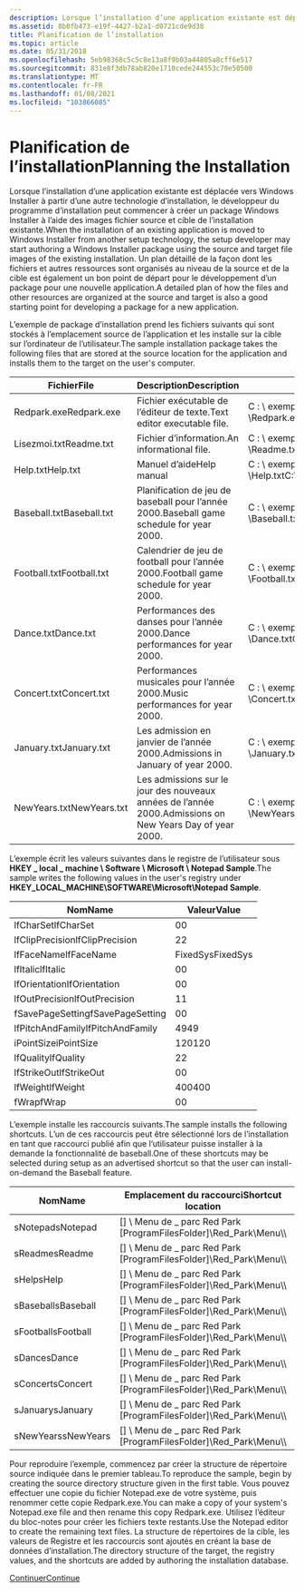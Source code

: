 ```yaml
---
description: Lorsque l’installation d’une application existante est déplacée vers Windows Installer à partir d’une autre technologie d’installation, le développeur du programme d’installation peut commencer à créer un package Windows Installer à l’aide des images fichier source et cible de l’installation existante.
ms.assetid: 8b0fb473-e19f-4427-b2a1-d0721cde9d38
title: Planification de l’installation
ms.topic: article
ms.date: 05/31/2018
ms.openlocfilehash: 5eb98368c5c5c8e13a8f9b03a44805a8cff6e517
ms.sourcegitcommit: 831e8f3db78ab820e1710cede244553c70e50500
ms.translationtype: MT
ms.contentlocale: fr-FR
ms.lasthandoff: 01/08/2021
ms.locfileid: "103866085"
---
```

# <a name="planning-the-installation"></a><span data-ttu-id="ed62b-103">Planification de l’installation</span><span class="sxs-lookup"><span data-stu-id="ed62b-103">Planning the Installation</span></span>

<span data-ttu-id="ed62b-104">Lorsque l’installation d’une application existante est déplacée vers Windows Installer à partir d’une autre technologie d’installation, le développeur du programme d’installation peut commencer à créer un package Windows Installer à l’aide des images fichier source et cible de l’installation existante.</span><span class="sxs-lookup"><span data-stu-id="ed62b-104">When the installation of an existing application is moved to Windows Installer from another setup technology, the setup developer may start authoring a Windows Installer package using the source and target file images of the existing installation.</span></span> <span data-ttu-id="ed62b-105">Un plan détaillé de la façon dont les fichiers et autres ressources sont organisés au niveau de la source et de la cible est également un bon point de départ pour le développement d’un package pour une nouvelle application.</span><span class="sxs-lookup"><span data-stu-id="ed62b-105">A detailed plan of how the files and other resources are organized at the source and target is also a good starting point for developing a package for a new application.</span></span>

<span data-ttu-id="ed62b-106">L’exemple de package d’installation prend les fichiers suivants qui sont stockés à l’emplacement source de l’application et les installe sur la cible sur l’ordinateur de l’utilisateur.</span><span class="sxs-lookup"><span data-stu-id="ed62b-106">The sample installation package takes the following files that are stored at the source location for the application and installs them to the target on the user's computer.</span></span>



| <span data-ttu-id="ed62b-107">Fichier</span><span class="sxs-lookup"><span data-stu-id="ed62b-107">File</span></span>         | <span data-ttu-id="ed62b-108">Description</span><span class="sxs-lookup"><span data-stu-id="ed62b-108">Description</span></span>                               | <span data-ttu-id="ed62b-109">Chemin de la source</span><span class="sxs-lookup"><span data-stu-id="ed62b-109">Path to source</span></span>                                    | <span data-ttu-id="ed62b-110">Chemin d’accès à la cible</span><span class="sxs-lookup"><span data-stu-id="ed62b-110">Path to target</span></span>                                          |
|--------------|-------------------------------------------|---------------------------------------------------|---------------------------------------------------------|
| <span data-ttu-id="ed62b-111">Redpark.exe</span><span class="sxs-lookup"><span data-stu-id="ed62b-111">Redpark.exe</span></span>  | <span data-ttu-id="ed62b-112">Fichier exécutable de l’éditeur de texte.</span><span class="sxs-lookup"><span data-stu-id="ed62b-112">Text editor executable file.</span></span>              | <span data-ttu-id="ed62b-113">C : \\ exemple de \\ bloc-notes \\Redpark.exe</span><span class="sxs-lookup"><span data-stu-id="ed62b-113">C:\\Sample\\Notepad\\Redpark.exe</span></span>                  | <span data-ttu-id="ed62b-114">\[\] \\Redpark.exe de \_ parc \\ rouge d’ProgramFilesFolder</span><span class="sxs-lookup"><span data-stu-id="ed62b-114">\[ProgramFilesFolder\]\\Red\_Park\\Redpark.exe</span></span>          |
| <span data-ttu-id="ed62b-115">Lisezmoi.txt</span><span class="sxs-lookup"><span data-stu-id="ed62b-115">Readme.txt</span></span>   | <span data-ttu-id="ed62b-116">Fichier d’information.</span><span class="sxs-lookup"><span data-stu-id="ed62b-116">An informational file.</span></span>                    | <span data-ttu-id="ed62b-117">C : \\ exemple de \\ bloc-notes \\Readme.txt</span><span class="sxs-lookup"><span data-stu-id="ed62b-117">C:\\Sample\\Notepad\\Readme.txt</span></span>                   | <span data-ttu-id="ed62b-118">\[\] \\Readme.txt de \_ parc \\ rouge d’ProgramFilesFolder</span><span class="sxs-lookup"><span data-stu-id="ed62b-118">\[ProgramFilesFolder\]\\Red\_Park\\Readme.txt</span></span>           |
| <span data-ttu-id="ed62b-119">Help.txt</span><span class="sxs-lookup"><span data-stu-id="ed62b-119">Help.txt</span></span>     | <span data-ttu-id="ed62b-120">Manuel d’aide</span><span class="sxs-lookup"><span data-stu-id="ed62b-120">Help manual</span></span>                               | <span data-ttu-id="ed62b-121">C : \\ exemple de \\ bloc-notes \\Help.txt</span><span class="sxs-lookup"><span data-stu-id="ed62b-121">C:\\Sample\\Notepad\\Help.txt</span></span>                     | <span data-ttu-id="ed62b-122">Non installé.</span><span class="sxs-lookup"><span data-stu-id="ed62b-122">Not installed.</span></span> <span data-ttu-id="ed62b-123">Toujours exécuter à partir de la source.</span><span class="sxs-lookup"><span data-stu-id="ed62b-123">Always run-from-source.</span></span>                  |
| <span data-ttu-id="ed62b-124">Baseball.txt</span><span class="sxs-lookup"><span data-stu-id="ed62b-124">Baseball.txt</span></span> | <span data-ttu-id="ed62b-125">Planification de jeu de baseball pour l’année 2000.</span><span class="sxs-lookup"><span data-stu-id="ed62b-125">Baseball game schedule for year 2000.</span></span>     | <span data-ttu-id="ed62b-126">C : \\ exemples d' \\ événements du bloc-notes \\ \\Baseball.txt</span><span class="sxs-lookup"><span data-stu-id="ed62b-126">C:\\Sample\\Notepad\\Events\\Baseball.txt</span></span>         | <span data-ttu-id="ed62b-127">\[\] \\Baseball.txt de \_ \\ sports de sport Red Park \\</span><span class="sxs-lookup"><span data-stu-id="ed62b-127">\[ProgramFilesFolder\]\\Red\_Park\\Sports\\Baseball.txt</span></span> |
| <span data-ttu-id="ed62b-128">Football.txt</span><span class="sxs-lookup"><span data-stu-id="ed62b-128">Football.txt</span></span> | <span data-ttu-id="ed62b-129">Calendrier de jeu de football pour l’année 2000.</span><span class="sxs-lookup"><span data-stu-id="ed62b-129">Football game schedule for year 2000.</span></span>     | <span data-ttu-id="ed62b-130">C : \\ exemples d' \\ événements du bloc-notes \\ \\Football.txt</span><span class="sxs-lookup"><span data-stu-id="ed62b-130">C:\\Sample\\Notepad\\Events\\Football.txt</span></span>         | <span data-ttu-id="ed62b-131">\[\] \\Football.txt de \_ \\ sports de sport Red Park \\</span><span class="sxs-lookup"><span data-stu-id="ed62b-131">\[ProgramFilesFolder\]\\Red\_Park\\Sports\\Football.txt</span></span> |
| <span data-ttu-id="ed62b-132">Dance.txt</span><span class="sxs-lookup"><span data-stu-id="ed62b-132">Dance.txt</span></span>    | <span data-ttu-id="ed62b-133">Performances des danses pour l’année 2000.</span><span class="sxs-lookup"><span data-stu-id="ed62b-133">Dance performances for year 2000.</span></span>         | <span data-ttu-id="ed62b-134">C : \\ exemples d' \\ événements du bloc-notes \\ \\Dance.txt</span><span class="sxs-lookup"><span data-stu-id="ed62b-134">C:\\Sample\\Notepad\\Events\\Dance.txt</span></span>            | <span data-ttu-id="ed62b-135">\[ProgramFilesFolder- \] \\ \_ Arts Red Park \\ Arts \\Dance.txt</span><span class="sxs-lookup"><span data-stu-id="ed62b-135">\[ProgramFilesFolder\]\\Red\_Park\\Arts\\Dance.txt</span></span>      |
| <span data-ttu-id="ed62b-136">Concert.txt</span><span class="sxs-lookup"><span data-stu-id="ed62b-136">Concert.txt</span></span>  | <span data-ttu-id="ed62b-137">Performances musicales pour l’année 2000.</span><span class="sxs-lookup"><span data-stu-id="ed62b-137">Music performances for year 2000.</span></span>         | <span data-ttu-id="ed62b-138">C : \\ exemples d' \\ événements du bloc-notes \\ \\Concert.txt</span><span class="sxs-lookup"><span data-stu-id="ed62b-138">C:\\Sample\\Notepad\\Events\\Concert.txt</span></span>          | <span data-ttu-id="ed62b-139">\[ProgramFilesFolder- \] \\ \_ Arts Red Park \\ Arts \\Concert.txt</span><span class="sxs-lookup"><span data-stu-id="ed62b-139">\[ProgramFilesFolder\]\\Red\_Park\\Arts\\Concert.txt</span></span>    |
| <span data-ttu-id="ed62b-140">January.txt</span><span class="sxs-lookup"><span data-stu-id="ed62b-140">January.txt</span></span>  | <span data-ttu-id="ed62b-141">Les admission en janvier de l’année 2000.</span><span class="sxs-lookup"><span data-stu-id="ed62b-141">Admissions in January of year 2000.</span></span>       | <span data-ttu-id="ed62b-142">C : \\ exemple \\ de \\ porte Notepad \\January.txt</span><span class="sxs-lookup"><span data-stu-id="ed62b-142">C:\\Sample\\Notepad\\Gate\\January.txt</span></span>            | <span data-ttu-id="ed62b-143">\[January.txt de la \] \\ \_ porte Red Park \\ porte \\</span><span class="sxs-lookup"><span data-stu-id="ed62b-143">\[ProgramFilesFolder\]\\Red\_Park\\Gate\\January.txt</span></span>    |
| <span data-ttu-id="ed62b-144">NewYears.txt</span><span class="sxs-lookup"><span data-stu-id="ed62b-144">NewYears.txt</span></span> | <span data-ttu-id="ed62b-145">Les admissions sur le jour des nouveaux années de l’année 2000.</span><span class="sxs-lookup"><span data-stu-id="ed62b-145">Admissions on New Years Day of year 2000.</span></span> | <span data-ttu-id="ed62b-146">C : \\ exemple de fêtes de la \\ \\ porte Notepad \\ \\NewYears.txt</span><span class="sxs-lookup"><span data-stu-id="ed62b-146">C:\\Sample\\Notepad\\Gate\\Holidays\\NewYears.txt</span></span> | <span data-ttu-id="ed62b-147">\[NewYears.txt de la \] \\ \_ porte Red Park \\ porte \\</span><span class="sxs-lookup"><span data-stu-id="ed62b-147">\[ProgramFilesFolder\]\\Red\_Park\\Gate\\NewYears.txt</span></span>   |



 

<span data-ttu-id="ed62b-148">L’exemple écrit les valeurs suivantes dans le registre de l’utilisateur sous **HKEY \_ local \_ machine \\ Software \\ Microsoft \\ Notepad Sample**.</span><span class="sxs-lookup"><span data-stu-id="ed62b-148">The sample writes the following values in the user's registry under **HKEY\_LOCAL\_MACHINE\\SOFTWARE\\Microsoft\\Notepad Sample**.</span></span>



| <span data-ttu-id="ed62b-149">Nom</span><span class="sxs-lookup"><span data-stu-id="ed62b-149">Name</span></span>             | <span data-ttu-id="ed62b-150">Valeur</span><span class="sxs-lookup"><span data-stu-id="ed62b-150">Value</span></span>    |
|------------------|----------|
| <span data-ttu-id="ed62b-151">lfCharSet</span><span class="sxs-lookup"><span data-stu-id="ed62b-151">lfCharSet</span></span>        | <span data-ttu-id="ed62b-152">0</span><span class="sxs-lookup"><span data-stu-id="ed62b-152">0</span></span>        |
| <span data-ttu-id="ed62b-153">lfClipPrecision</span><span class="sxs-lookup"><span data-stu-id="ed62b-153">lfClipPrecision</span></span>  | <span data-ttu-id="ed62b-154">2</span><span class="sxs-lookup"><span data-stu-id="ed62b-154">2</span></span>        |
| <span data-ttu-id="ed62b-155">lfFaceName</span><span class="sxs-lookup"><span data-stu-id="ed62b-155">lfFaceName</span></span>       | <span data-ttu-id="ed62b-156">FixedSys</span><span class="sxs-lookup"><span data-stu-id="ed62b-156">FixedSys</span></span> |
| <span data-ttu-id="ed62b-157">lfItalic</span><span class="sxs-lookup"><span data-stu-id="ed62b-157">lfItalic</span></span>         | <span data-ttu-id="ed62b-158">0</span><span class="sxs-lookup"><span data-stu-id="ed62b-158">0</span></span>        |
| <span data-ttu-id="ed62b-159">lfOrientation</span><span class="sxs-lookup"><span data-stu-id="ed62b-159">lfOrientation</span></span>    | <span data-ttu-id="ed62b-160">0</span><span class="sxs-lookup"><span data-stu-id="ed62b-160">0</span></span>        |
| <span data-ttu-id="ed62b-161">lfOutPrecision</span><span class="sxs-lookup"><span data-stu-id="ed62b-161">lfOutPrecision</span></span>   | <span data-ttu-id="ed62b-162">1</span><span class="sxs-lookup"><span data-stu-id="ed62b-162">1</span></span>        |
| <span data-ttu-id="ed62b-163">fSavePageSetting</span><span class="sxs-lookup"><span data-stu-id="ed62b-163">fSavePageSetting</span></span> | <span data-ttu-id="ed62b-164">0</span><span class="sxs-lookup"><span data-stu-id="ed62b-164">0</span></span>        |
| <span data-ttu-id="ed62b-165">lfPitchAndFamily</span><span class="sxs-lookup"><span data-stu-id="ed62b-165">lfPitchAndFamily</span></span> | <span data-ttu-id="ed62b-166">49</span><span class="sxs-lookup"><span data-stu-id="ed62b-166">49</span></span>       |
| <span data-ttu-id="ed62b-167">iPointSize</span><span class="sxs-lookup"><span data-stu-id="ed62b-167">iPointSize</span></span>       | <span data-ttu-id="ed62b-168">120</span><span class="sxs-lookup"><span data-stu-id="ed62b-168">120</span></span>      |
| <span data-ttu-id="ed62b-169">lfQuality</span><span class="sxs-lookup"><span data-stu-id="ed62b-169">lfQuality</span></span>        | <span data-ttu-id="ed62b-170">2</span><span class="sxs-lookup"><span data-stu-id="ed62b-170">2</span></span>        |
| <span data-ttu-id="ed62b-171">lfStrikeOut</span><span class="sxs-lookup"><span data-stu-id="ed62b-171">lfStrikeOut</span></span>      | <span data-ttu-id="ed62b-172">0</span><span class="sxs-lookup"><span data-stu-id="ed62b-172">0</span></span>        |
| <span data-ttu-id="ed62b-173">lfWeight</span><span class="sxs-lookup"><span data-stu-id="ed62b-173">lfWeight</span></span>         | <span data-ttu-id="ed62b-174">400</span><span class="sxs-lookup"><span data-stu-id="ed62b-174">400</span></span>      |
| <span data-ttu-id="ed62b-175">fWrap</span><span class="sxs-lookup"><span data-stu-id="ed62b-175">fWrap</span></span>            | <span data-ttu-id="ed62b-176">0</span><span class="sxs-lookup"><span data-stu-id="ed62b-176">0</span></span>        |



 

<span data-ttu-id="ed62b-177">L’exemple installe les raccourcis suivants.</span><span class="sxs-lookup"><span data-stu-id="ed62b-177">The sample installs the following shortcuts.</span></span> <span data-ttu-id="ed62b-178">L’un de ces raccourcis peut être sélectionné lors de l’installation en tant que raccourci publié afin que l’utilisateur puisse installer à la demande la fonctionnalité de baseball.</span><span class="sxs-lookup"><span data-stu-id="ed62b-178">One of these shortcuts may be selected during setup as an advertised shortcut so that the user can install-on-demand the Baseball feature.</span></span>



| <span data-ttu-id="ed62b-179">Nom</span><span class="sxs-lookup"><span data-stu-id="ed62b-179">Name</span></span>      | <span data-ttu-id="ed62b-180">Emplacement du raccourci</span><span class="sxs-lookup"><span data-stu-id="ed62b-180">Shortcut location</span></span>                         | <span data-ttu-id="ed62b-181">Cible de raccourci</span><span class="sxs-lookup"><span data-stu-id="ed62b-181">Shortcut target</span></span>                                         |
|-----------|-------------------------------------------|---------------------------------------------------------|
| <span data-ttu-id="ed62b-182">sNotepad</span><span class="sxs-lookup"><span data-stu-id="ed62b-182">sNotepad</span></span>  | <span data-ttu-id="ed62b-183">\[\] \\ Menu de \_ parc Red Park </span><span class="sxs-lookup"><span data-stu-id="ed62b-183">\[ProgramFilesFolder\]\\Red\_Park\\Menu</span></span>\\\\ | <span data-ttu-id="ed62b-184">\[\] \\Redpark.exe de \_ parc \\ rouge d’ProgramFilesFolder</span><span class="sxs-lookup"><span data-stu-id="ed62b-184">\[ProgramFilesFolder\]\\Red\_Park\\Redpark.exe</span></span>          |
| <span data-ttu-id="ed62b-185">sReadme</span><span class="sxs-lookup"><span data-stu-id="ed62b-185">sReadme</span></span>   | <span data-ttu-id="ed62b-186">\[\] \\ Menu de \_ parc Red Park </span><span class="sxs-lookup"><span data-stu-id="ed62b-186">\[ProgramFilesFolder\]\\Red\_Park\\Menu</span></span>\\\\ | <span data-ttu-id="ed62b-187">\[\] \\Readme.txt de \_ parc \\ rouge d’ProgramFilesFolder</span><span class="sxs-lookup"><span data-stu-id="ed62b-187">\[ProgramFilesFolder\]\\Red\_Park\\Readme.txt</span></span>           |
| <span data-ttu-id="ed62b-188">sHelp</span><span class="sxs-lookup"><span data-stu-id="ed62b-188">sHelp</span></span>     | <span data-ttu-id="ed62b-189">\[\] \\ Menu de \_ parc Red Park </span><span class="sxs-lookup"><span data-stu-id="ed62b-189">\[ProgramFilesFolder\]\\Red\_Park\\Menu</span></span>\\\\ | <span data-ttu-id="ed62b-190">\[\] \\ Exemple de \\ bloc-notes \\Help.txt</span><span class="sxs-lookup"><span data-stu-id="ed62b-190">\[ProgramFilesFolder\]\\Sample\\Notepad\\Help.txt</span></span>       |
| <span data-ttu-id="ed62b-191">sBaseball</span><span class="sxs-lookup"><span data-stu-id="ed62b-191">sBaseball</span></span> | <span data-ttu-id="ed62b-192">\[\] \\ Menu de \_ parc Red Park </span><span class="sxs-lookup"><span data-stu-id="ed62b-192">\[ProgramFilesFolder\]\\Red\_Park\\Menu</span></span>\\\\ | <span data-ttu-id="ed62b-193">\[\] \\Baseball.txt de \_ \\ sports de sport Red Park \\</span><span class="sxs-lookup"><span data-stu-id="ed62b-193">\[ProgramFilesFolder\]\\Red\_Park\\Sports\\Baseball.txt</span></span> |
| <span data-ttu-id="ed62b-194">sFootball</span><span class="sxs-lookup"><span data-stu-id="ed62b-194">sFootball</span></span> | <span data-ttu-id="ed62b-195">\[\] \\ Menu de \_ parc Red Park </span><span class="sxs-lookup"><span data-stu-id="ed62b-195">\[ProgramFilesFolder\]\\Red\_Park\\Menu</span></span>\\\\ | <span data-ttu-id="ed62b-196">\[\] \\Football.txt de \_ \\ sports de sport Red Park \\</span><span class="sxs-lookup"><span data-stu-id="ed62b-196">\[ProgramFilesFolder\]\\Red\_Park\\Sports\\Football.txt</span></span> |
| <span data-ttu-id="ed62b-197">sDance</span><span class="sxs-lookup"><span data-stu-id="ed62b-197">sDance</span></span>    | <span data-ttu-id="ed62b-198">\[\] \\ Menu de \_ parc Red Park </span><span class="sxs-lookup"><span data-stu-id="ed62b-198">\[ProgramFilesFolder\]\\Red\_Park\\Menu</span></span>\\\\ | <span data-ttu-id="ed62b-199">\[ProgramFilesFolder- \] \\ \_ Arts Red Park \\ Arts \\Dance.txt</span><span class="sxs-lookup"><span data-stu-id="ed62b-199">\[ProgramFilesFolder\]\\Red\_Park\\Arts\\Dance.txt</span></span>      |
| <span data-ttu-id="ed62b-200">sConcert</span><span class="sxs-lookup"><span data-stu-id="ed62b-200">sConcert</span></span>  | <span data-ttu-id="ed62b-201">\[\] \\ Menu de \_ parc Red Park </span><span class="sxs-lookup"><span data-stu-id="ed62b-201">\[ProgramFilesFolder\]\\Red\_Park\\Menu</span></span>\\\\ | <span data-ttu-id="ed62b-202">\[ProgramFilesFolder- \] \\ \_ Arts Red Park \\ Arts \\Concert.txt</span><span class="sxs-lookup"><span data-stu-id="ed62b-202">\[ProgramFilesFolder\]\\Red\_Park\\Arts\\Concert.txt</span></span>    |
| <span data-ttu-id="ed62b-203">sJanuary</span><span class="sxs-lookup"><span data-stu-id="ed62b-203">sJanuary</span></span>  | <span data-ttu-id="ed62b-204">\[\] \\ Menu de \_ parc Red Park </span><span class="sxs-lookup"><span data-stu-id="ed62b-204">\[ProgramFilesFolder\]\\Red\_Park\\Menu</span></span>\\\\ | <span data-ttu-id="ed62b-205">\[January.txt de la \] \\ \_ porte Red Park \\ porte \\</span><span class="sxs-lookup"><span data-stu-id="ed62b-205">\[ProgramFilesFolder\]\\Red\_Park\\Gate\\January.txt</span></span>    |
| <span data-ttu-id="ed62b-206">sNewYears</span><span class="sxs-lookup"><span data-stu-id="ed62b-206">sNewYears</span></span> | <span data-ttu-id="ed62b-207">\[\] \\ Menu de \_ parc Red Park </span><span class="sxs-lookup"><span data-stu-id="ed62b-207">\[ProgramFilesFolder\]\\Red\_Park\\Menu</span></span>\\\\ | <span data-ttu-id="ed62b-208">\[NewYears.txt de la \] \\ \_ porte Red Park \\ porte \\</span><span class="sxs-lookup"><span data-stu-id="ed62b-208">\[ProgramFilesFolder\]\\Red\_Park\\Gate\\NewYears.txt</span></span>   |



 

<span data-ttu-id="ed62b-209">Pour reproduire l’exemple, commencez par créer la structure de répertoire source indiquée dans le premier tableau.</span><span class="sxs-lookup"><span data-stu-id="ed62b-209">To reproduce the sample, begin by creating the source directory structure given in the first table.</span></span> <span data-ttu-id="ed62b-210">Vous pouvez effectuer une copie du fichier Notepad.exe de votre système, puis renommer cette copie Redpark.exe.</span><span class="sxs-lookup"><span data-stu-id="ed62b-210">You can make a copy of your system's Notepad.exe file and then rename this copy Redpark.exe.</span></span> <span data-ttu-id="ed62b-211">Utilisez l’éditeur du bloc-notes pour créer les fichiers texte restants.</span><span class="sxs-lookup"><span data-stu-id="ed62b-211">Use the Notepad editor to create the remaining text files.</span></span> <span data-ttu-id="ed62b-212">La structure de répertoires de la cible, les valeurs de Registre et les raccourcis sont ajoutés en créant la base de données d’installation.</span><span class="sxs-lookup"><span data-stu-id="ed62b-212">The directory structure of the target, the registry values, and the shortcuts are added by authoring the installation database.</span></span>

[<span data-ttu-id="ed62b-213">Continuer</span><span class="sxs-lookup"><span data-stu-id="ed62b-213">Continue</span></span>](importing-a-blank-database.md)

 

 



